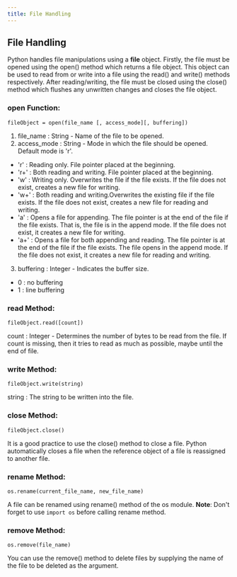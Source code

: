 ```yaml
---
title: File Handling
---
```

## File Handling

Python handles file manipulations using a **file** object. Firstly, the file must be opened using the open() method which returns a file object. This object can be used to read from or write into a file using the read() and write() methods respectively. After reading/writing, the file must be closed using the close() method which flushes any unwritten changes and closes the file object.

### **open** Function:

```fileObject = open(file_name [, access_mode][, buffering])```

1. file_name : String - Name of the file to be opened.
2. access_mode : String - Mode in which the file should be opened. Default mode is 'r'.
  * 'r' : Reading only. File pointer placed at the beginning. 
  * 'r+' : Both reading and writing. File pointer placed at the beginning. 
  * 'w' : Writing only. Overwrites the file if the file exists. If the file does not exist, creates a new file for writing.
  * 'w+' : Both reading and writing.Overwrites the existing file if the file exists. If the file does not exist, creates a new file for reading and writing.
  * 'a' : Opens a file for appending. The file pointer is at the end of the file if the file exists. That is, the file is in the append mode. If the file does not exist, it creates a new file for writing.
  * 'a+' : Opens a file for both appending and reading. The file pointer is at the end of the file if the file exists. The file opens in the append mode. If the file does not exist, it creates a new file for reading and writing.

3. buffering : Integer - Indicates the buffer size.
  * 0 : no buffering
  * 1 : line buffering

### **read** Method:

```fileObject.read([count])```

count : Integer - Determines the number of bytes to be read from the file. If count is missing, then it tries to read as much as possible, maybe until the end of file.

### **write** Method:

```fileObject.write(string)```

string : The string to be written into the file.

### **close** Method:

```fileObject.close()```

It is a good practice to use the close() method to close a file. Python automatically closes a file when the reference object of a file is reassigned to another file.

### **rename** Method:

```os.rename(current_file_name, new_file_name)```

A file can be renamed using rename() method of the os module. 
**Note**: Don't forget to use ```import os``` before calling rename method.

### **remove** Method:

```os.remove(file_name)```

You can use the remove() method to delete files by supplying the name of the file to be deleted as the argument.
